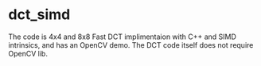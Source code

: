 dct_simd
========

The code is 4x4 and 8x8 Fast DCT implimentaion with C++ and SIMD intrinsics, and has an OpenCV demo.
The DCT code itself does not require OpenCV lib.
